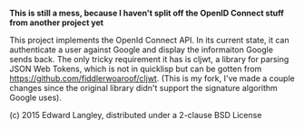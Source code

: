 **This is still a mess, because I haven't split off the OpenID Connect stuff from another project yet**

This project implements the OpenId Connect API. In its current state, it can
authenticate a user against Google and display the informaiton Google sends
back. The only tricky requirement it has is cljwt, a library for parsing JSON
Web Tokens, which is not in quicklisp but can be gotten from
<https://github.com/fiddlerwoaroof/cljwt>. (This is my fork, I've made a couple
changes since the original library didn't support the signature algorithm Google
uses).

(c) 2015 Edward Langley, distributed under a 2-clause BSD License
